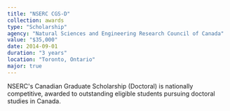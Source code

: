 ```yaml
---
title: "NSERC CGS-D"
collection: awards
type: "Scholarship"
agency: "Natural Sciences and Engineering Research Council of Canada"
value: "$35,000"
date: 2014-09-01
duration: "3 years"
location: "Toronto, Ontario"
major: true
---
```


NSERC's Canadian Graduate Scholarship (Doctoral) is nationally competitive, awarded to outstanding eligible students pursuing doctoral studies in Canada.